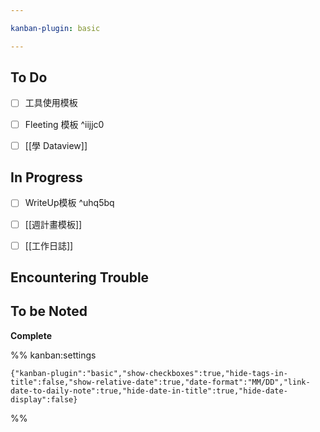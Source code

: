 ```yaml
---

kanban-plugin: basic

---
```


## To Do

- [ ] 工具使用模板
- [ ] Fleeting 模板 ^iijjc0
- [ ] [[學 Dataview]]


## In Progress

- [ ] WriteUp模板 ^uhq5bq
- [ ] [[週計畫模板]]
- [ ] [[工作日誌]]


## Encountering Trouble



## To be Noted

**Complete**




%% kanban:settings
```
{"kanban-plugin":"basic","show-checkboxes":true,"hide-tags-in-title":false,"show-relative-date":true,"date-format":"MM/DD","link-date-to-daily-note":true,"hide-date-in-title":true,"hide-date-display":false}
```
%%